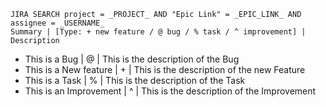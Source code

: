     JIRA SEARCH project = _PROJECT_ AND "Epic Link" = _EPIC_LINK_ AND assignee = _USERNAME_
    Summary | [Type: + new feature / @ bug / % task / ^ improvement] | Description

- This is a Bug | @ | This is the description of the Bug
- This is a New feature | + | This is the description of the new Feature
- This is a Task | % | This is the description of the Task
- This is an Improvement | ^ | This is the description of the Improvement